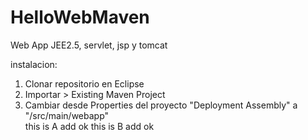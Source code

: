 # HelloWebMaven
Web App JEE2.5, servlet, jsp y tomcat


instalacion:

<ol>
<li>Clonar repositorio en Eclipse</li>
<li>Importar > Existing Maven Project</li>
<li>Cambiar desde Properties del proyecto "Deployment Assembly" a "/src/main/webapp"</li>
this is A add ok
this is B add ok
</ol>


